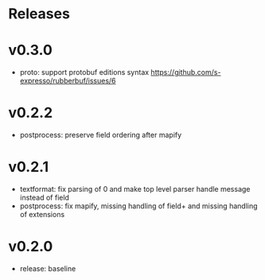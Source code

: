 Releases
========

# v0.3.0
* proto: support protobuf editions syntax https://github.com/s-expresso/rubberbuf/issues/6

# v0.2.2
* postprocess: preserve field ordering after mapify

# v0.2.1
* textformat: fix parsing of 0 and make top level parser handle message instead of field
* postprocess: fix mapify, missing handling of field+ and missing handling of extensions

# v0.2.0
* release: baseline